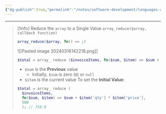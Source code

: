 ```yaml
---
{"dg-publish":true,"permalink":"/notes/software-development/languages-and-frameworks/web-development/backend/php/01-procedural/08-arrays/07-array-reduce/","tags":["programming","php","webdevelopment","backend"],"created":"2025-07-13T15:24:51.429+08:00"}
---
```



--- 
> [!info]
> Reduce the `array` to a Single Value
> `array_reduce($array, callback function)`
> ```php
> array_reduce($array, fn() => ;)
> ```
> 
> ![[Pasted image 20240316142218.png]]
> ```php
> $total = array_ reduce ($invoiceItems, fn($sum, $item) => $sum + $item['qty'] * $item['price']); // 258.9
> ```
> - `$sum` is the __Previous__ value
> 	- Initially, `$sum` is zero (`0`) or `null` 
> - `$item` is the current value
> To set the __Initial Value__:
> ```php
> $total = array_ reduce (
> 	$invoiceItems, 
> 	fn($sum, $item) => $sum + $item['qty'] * $item['price'],
> 	500
> 	); // 758.9
> ```

